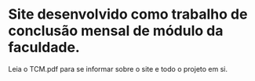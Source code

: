 # Site desenvolvido como trabalho de conclusão mensal de módulo da faculdade.
Leia o TCM.pdf para se informar sobre o site e todo o projeto em si.

